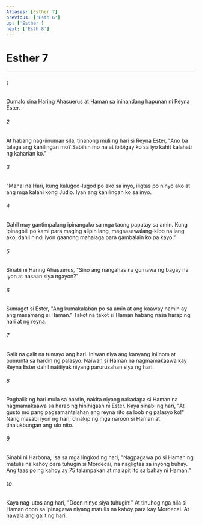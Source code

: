 ```yaml
---
Aliases: [Esther 7]
previous: ['Esth 6']
up: ['Esther']
next: ['Esth 8']
---
```

# Esther 7

***


###### 1 


Dumalo sina Haring Ahasuerus at Haman sa inihandang hapunan ni Reyna Ester. 


###### 2 


At habang nag-iinuman sila, tinanong muli ng hari si Reyna Ester, "Ano ba talaga ang kahilingan mo? Sabihin mo na at ibibigay ko sa iyo kahit kalahati ng kaharian ko." 


###### 3 


"Mahal na Hari, kung kalugod-lugod po ako sa inyo, iligtas po ninyo ako at ang mga kalahi kong Judio. Iyan ang kahilingan ko sa inyo. 


###### 4 


Dahil may gantimpalang ipinangako sa mga taong papatay sa amin. Kung ipinagbili po kami para maging alipin lang, magsasawalang-kibo na lang ako, dahil hindi iyon gaanong mahalaga para gambalain ko pa kayo." 


###### 5 


Sinabi ni Haring Ahasuerus, "Sino ang nangahas na gumawa ng bagay na iyon at nasaan siya ngayon?" 


###### 6 


Sumagot si Ester, "Ang kumakalaban po sa amin at ang kaaway namin ay ang masamang si Haman." Takot na takot si Haman habang nasa harap ng hari at ng reyna. 


###### 7 


Galit na galit na tumayo ang hari. Iniwan niya ang kanyang iniinom at pumunta sa hardin ng palasyo. Naiwan si Haman na nagmamakaawa kay Reyna Ester dahil natitiyak niyang parurusahan siya ng hari. 


###### 8 


Pagbalik ng hari mula sa hardin, nakita niyang nakadapa si Haman na nagmamakaawa sa harap ng hinihigaan ni Ester. Kaya sinabi ng hari, "At gusto mo pang pagsamantalahan ang reyna rito sa loob ng palasyo ko!" Nang masabi iyon ng hari, dinakip ng mga naroon si Haman at tinalukbungan ang ulo nito. 


###### 9 


Sinabi ni Harbona, isa sa mga lingkod ng hari, "Nagpagawa po si Haman ng matulis na kahoy para tuhugin si Mordecai, na nagligtas sa inyong buhay. Ang taas po ng kahoy ay 75 talampakan at malapit ito sa bahay ni Haman." 


###### 10 


Kaya nag-utos ang hari, "Doon ninyo siya tuhugin!" At tinuhog nga nila si Haman doon sa ipinagawa niyang matulis na kahoy para kay Mordecai. At nawala ang galit ng hari.
